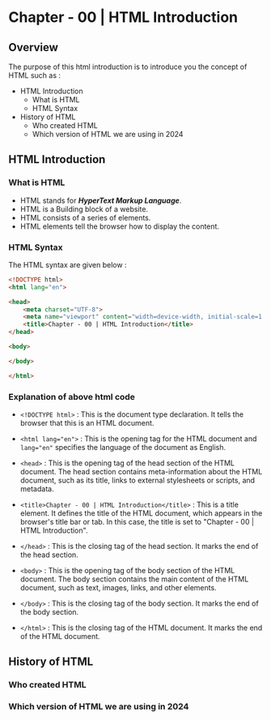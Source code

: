 # Chapter - 00 | HTML Introduction

## Overview

The purpose of this html introduction is to introduce you the concept of HTML such as :

- HTML Introduction
  - What is HTML
  - HTML Syntax
- History of HTML
  - Who created HTML
  - Which version of HTML we are using in 2024

## HTML Introduction
### What is HTML

- HTML stands for **_HyperText Markup Language_**.
- HTML is a Building block of a website.
- HTML consists of a series of elements.
- HTML elements tell the browser how to display the content.

### HTML Syntax

The HTML syntax are given below :

```html
<!DOCTYPE html>
<html lang="en">

<head>
    <meta charset="UTF-8">
    <meta name="viewport" content="width=device-width, initial-scale=1.0">
    <title>Chapter - 00 | HTML Introduction</title>
</head>

<body>

</body>

</html>
```

### Explanation of above html code

- `<!DOCTYPE html>` : This is the document type declaration. It tells the browser that this is an HTML document.
  
- `<html lang="en">` : This is the opening tag for the HTML document and `lang="en"` specifies the language of the document as English.

- `<head>` : This is the opening tag of the head section of the HTML document. The head section contains meta-information about the HTML document, such as its title, links to external stylesheets or scripts, and metadata.

- `<title>Chapter - 00 | HTML Introduction</title>` : This is a title element. It defines the title of the HTML document, which appears in the browser's title bar or tab. In this case, the title is set to "Chapter - 00 | HTML Introduction".

- `</head>` : This is the closing tag of the head section. It marks the end of the head section.

- `<body>` : This is the opening tag of the body section of the HTML document. The body section contains the main content of the HTML document, such as text, images, links, and other elements.

- `</body>` : This is the closing tag of the body section. It marks the end of the body section.

- `</html>` : This is the closing tag of the HTML document. It marks the end of the HTML document.

## History of HTML
### Who created HTML


### Which version of HTML we are using in 2024